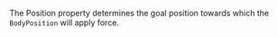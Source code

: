 The Position property determines the goal position towards which the `BodyPosition` will apply force.